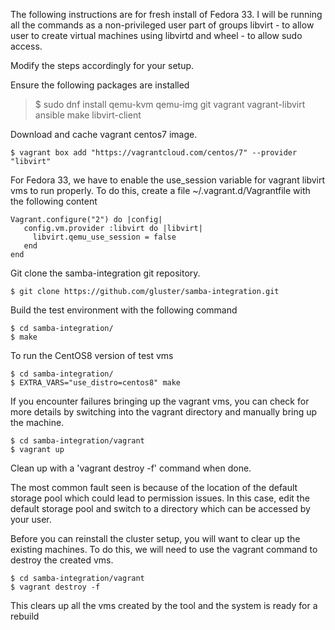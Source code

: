 The following instructions are for fresh install of Fedora 33.
I will be running all the commands as a non-privileged user part of groups
libvirt - to allow user to create virtual machines using libvirtd
and wheel -  to allow sudo access.

Modify the steps accordingly for your setup.

Ensure the following packages are installed
> $ sudo dnf install qemu-kvm qemu-img git vagrant vagrant-libvirt ansible make libvirt-client

Download and cache vagrant centos7 image.
```
$ vagrant box add "https://vagrantcloud.com/centos/7" --provider "libvirt"
```

For Fedora 33, we have to enable the use_session variable for vagrant libvirt vms to run properly. To do this, create a file ~/.vagrant.d/Vagrantfile with the following content
```
Vagrant.configure("2") do |config|
   config.vm.provider :libvirt do |libvirt|
     libvirt.qemu_use_session = false
   end
end
```

Git clone the samba-integration git repository.
```
$ git clone https://github.com/gluster/samba-integration.git
```

Build the test environment with the following command
```
$ cd samba-integration/
$ make
```

To run the CentOS8 version of test vms
```
$ cd samba-integration/
$ EXTRA_VARS="use_distro=centos8" make
```

If you encounter failures bringing up the vagrant vms, you can check for more details by switching into the vagrant directory and manually bring up the machine.
```
$ cd samba-integration/vagrant
$ vagrant up
```
Clean up with a 'vagrant destroy -f' command when done.

The most common fault seen is because of the location of the default storage pool which could lead to permission issues. In this case, edit the default storage pool and switch to a directory which can be accessed by your user.

Before you can reinstall the cluster setup, you will want to clear up the existing machines. To do this, we will need to use the vagrant command to destroy the created vms.
```
$ cd samba-integration/vagrant
$ vagrant destroy -f
```
This clears up all the vms created by the tool and the system is ready for a rebuild
